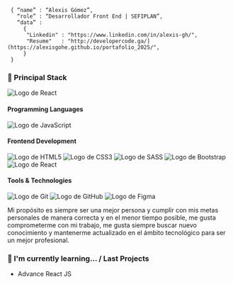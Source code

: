 <!--div style="text-align:center"><img src="./img/welcome.png" alt="background" style="width:70%; margin-left:auto; margin-right:auto; display: block; width:300px"/></div-->

```shell
 { “name” : “Alexis Gómez”,
   “role” : “Desarrollador Front End | SEFIPLAN”,
   “data” : 
     { 
      "Linkedin" : "https://www.linkedin.com/in/alexis-gh/", 
      "Resume"   : "http://developercode.ga/](https://alexisgohe.github.io/portafolio_2025/",
     }
 }
```

<h3>
  🚀 Principal Stack
</h3> 
<p>
  <img src="https://img.shields.io/badge/React-20232A?style=for-the-badge&logo=react&logoColor=61DAFB" alt="Logo de React">
</p>
  
<h4>Programming Languages</h4>
<p>
  <img src="https://img.shields.io/badge/JavaScript-F7DF1E?style=for-the-badge&logo=javascript&logoColor=black" alt="Logo de JavaScript">
</p>
<h4>Frontend Development</h4>
<p>
  <img src="https://img.shields.io/badge/HTML5-E34F26?style=for-the-badge&logo=html5&logoColor=white" alt="Logo de HTML5">
  <img src="https://img.shields.io/badge/CSS3-1572B6?style=for-the-badge&logo=css3&logoColor=white" alt="Logo de CSS3">
  <img src="https://img.shields.io/badge/SASS-hotpink.svg?style=for-the-badge&logo=SASS&logoColor=white" alt="Logo de SASS">
  <img src="https://img.shields.io/badge/bootstrap-%23563D7C.svg?style=for-the-badge&logo=bootstrap&logoColor=white" alt="Logo de Bootstrap">
  <img src="https://img.shields.io/badge/React-20232A?style=for-the-badge&logo=react&logoColor=61DAFB" alt="Logo de React">
</p>
<h4>Tools & Technologies</h4>
<p>
  <img src="https://img.shields.io/badge/Git-F05032?style=for-the-badge&logo=git&logoColor=white" alt="Logo de Git">
  <img src="https://img.shields.io/badge/GitHub-100000?style=for-the-badge&logo=github&logoColor=white" alt="Logo de GitHub">
  <img src="https://img.shields.io/badge/figma-%23F24E1E.svg?style=for-the-badge&logo=figma&logoColor=white" alt="Logo de Figma">
</p>


<p>Mi propósito es siempre ser una mejor persona y cumplir con mis metas personales de manera correcta y en el menor tiempo posible, me gusta comprometerme con mi trabajo, me gusta siempre buscar nuevo conocimiento y mantenerme actualizado en el ámbito tecnológico para ser un mejor profesional.</p>

### 🌱 I'm currently learning... / Last Projects

- Advance React JS
